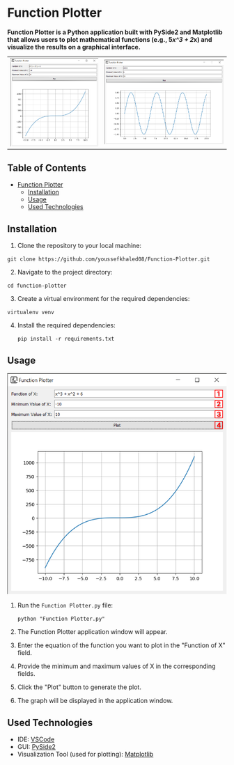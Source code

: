 # Function Plotter

**Function Plotter is a Python application built with PySide2 and Matplotlib that allows users to plot mathematical functions (e.g., 5*x^3 + 2*x) and visualize the results on a graphical interface.**

<table>
  <tr>
    <td><img src="images/demo.png" alt="Demo"></td>
    <td><img src="images/trigno.png" alt="Trigno"></td>
  </tr>
</table>

## Table of Contents

- [Function Plotter](#function-plotter)
  - [Installation](#installation)
  - [Usage](#usage)
  - [Used Technologies](#used-technologies)


## Installation

1. Clone the repository to your local machine:
```
git clone https://github.com/youssefkhaled08/Function-Plotter.git
```

2. Navigate to the project directory:
```
cd function-plotter
```

3. Create a virtual environment for the required dependencies:
```
virtualenv venv
```

4. Install the required dependencies:
   ```
   pip install -r requirements.txt
   ```

## Usage

![Usage](images/demo1.png)

1. Run the `Function Plotter.py` file:

   ```
   python "Function Plotter.py"
   ```

2. The Function Plotter application window will appear.

3. Enter the equation of the function you want to plot in the "Function of X" field.

4. Provide the minimum and maximum values of X in the corresponding fields.

5. Click the "Plot" button to generate the plot.

6. The graph will be displayed in the application window.

## Used Technologies

- IDE: [VSCode](https://code.visualstudio.com/)
- GUI: [PySide2](https://pypi.org/project/PySide2/)
- Visualization Tool (used for plotting): [Matplotlib](https://matplotlib.org/)
